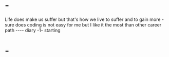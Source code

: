 ﻿# -

Life does make us suffer
  but that's how we live to 
    suffer and to gain more -
      sure does coding is not easy
        for me but I like it the most
          than other career path ---- diary -1- starting

# -
